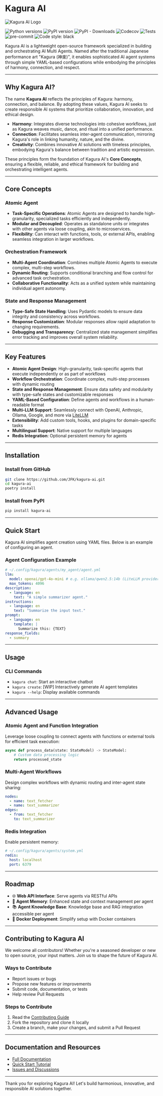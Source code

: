 # Kagura AI

![Kagura AI Logo](https://www.kagura-ai.com/assets/kagura-logo.svg)

![Python versions](https://img.shields.io/pypi/pyversions/kagura-ai.svg)
![PyPI version](https://img.shields.io/pypi/v/kagura-ai.svg)
![PyPI - Downloads](https://img.shields.io/pypi/dm/kagura-ai)
![Codecov](https://img.shields.io/codecov/c/github/JFK/kagura-ai)
![Tests](https://img.shields.io/github/actions/workflow/status/JFK/kagura-ai/test.yml?label=tests)
![pre-commit](https://img.shields.io/badge/pre--commit-enabled-brightgreen?logo=pre-commit)
![Code style: black](https://img.shields.io/badge/code%20style-black-000000.svg)

Kagura AI is a lightweight open-source framework specialized in building and orchestrating AI Multi Agents. Named after the traditional Japanese performance art "Kagura (神楽)", it enables sophisticated AI agent systems through simple YAML-based configurations while embodying the principles of harmony, connection, and respect.

---

## Why Kagura AI?

The name **Kagura AI** reflects the principles of Kagura: harmony, connection, and balance. By adopting these values, Kagura AI seeks to create responsible AI systems that prioritize collaboration, innovation, and ethical design.

- **Harmony**: Integrates diverse technologies into cohesive workflows, just as Kagura weaves music, dance, and ritual into a unified performance.
- **Connection**: Facilitates seamless inter-agent communication, mirroring Kagura's role in linking humanity, nature, and the divine.
- **Creativity**: Combines innovative AI solutions with timeless principles, embodying Kagura's balance between tradition and artistic expression.

These principles form the foundation of Kagura AI's **Core Concepts**, ensuring a flexible, reliable, and ethical framework for building and orchestrating intelligent agents.

---

## Core Concepts

### Atomic Agent
- **Task-Specific Operations**: Atomic Agents are designed to handle high-granularity, specialized tasks efficiently and independently.
- **Modular and Decoupled**: Operates as standalone units or integrates with other agents via loose coupling, akin to microservices.
- **Flexibility**: Can interact with functions, tools, or external APIs, enabling seamless integration in larger workflows.

### Orchestration Framework
- **Multi-Agent Coordination**: Combines multiple Atomic Agents to execute complex, multi-step workflows.
- **Dynamic Routing**: Supports conditional branching and flow control for advanced task orchestration.
- **Collaborative Functionality**: Acts as a unified system while maintaining individual agent autonomy.

### State and Response Management
- **Type-Safe State Handling**: Uses Pydantic models to ensure data integrity and consistency across workflows.
- **Response Customization**: Modular responses allow rapid adaptation to changing requirements.
- **Debugging and Transparency**: Centralized state management simplifies error tracking and improves overall system reliability.

---

## Key Features

- **Atomic Agent Design**: High-granularity, task-specific agents that execute independently or as part of workflows
- **Workflow Orchestration**: Coordinate complex, multi-step processes with dynamic routing
- **State and Response Management**: Ensure data safety and modularity with type-safe states and customizable responses
- **YAML-Based Configuration**: Define agents and workflows in a human-readable format
- **Multi-LLM Support**: Seamlessly connect with OpenAI, Anthropic, Ollama, Google, and more via [LiteLLM](https://github.com/BerriAI/litellm)
- **Extensibility**: Add custom tools, hooks, and plugins for domain-specific tasks
- **Multilingual Support**: Native support for multiple languages
- **Redis Integration**: Optional persistent memory for agents

---

## Installation

### Install from GitHub
```bash
git clone https://github.com/JFK/kagura-ai.git
cd kagura-ai
poetry install
```

### Install from PyPI
```bash
pip install kagura-ai
```

---

## Quick Start

Kagura AI simplifies agent creation using YAML files. Below is an example of configuring an agent.

### Agent Configuration Example
```yaml
# ~/.config/kagura/agents/my_agent/agent.yml
llm:
  model: openai/gpt-4o-mini # e.g. ollama/qwen2.5:14b (LiteLLM provider/model)
  max_tokens: 4096
description:
  - language: en
    text: "A simple summarizer agent."
instructions:
  - language: en
    text: "Summarize the input text."
prompt:
  - language: en
    template: |
      Summarize this: {TEXT}
response_fields:
  - summary
```

---

## Usage

### CLI Commands

- `kagura chat`: Start an interactive chatbot
- `kagura create`: [WIP] Interactively generate AI agent templates
- `kagura --help`: Display available commands


---

## Advanced Usage

### Atomic Agent and Function Integration
Leverage loose coupling to connect agents with functions or external tools for efficient task execution:

```python
async def process_data(state: StateModel) -> StateModel:
    # Custom data processing logic
    return processed_state
```

### Multi-Agent Workflows
Design complex workflows with dynamic routing and inter-agent state sharing:
```yaml
nodes:
  - name: text_fetcher
  - name: text_summarizer
edges:
  - from: text_fetcher
    to: text_summarizer
```

### Redis Integration
Enable persistent memory:
```yaml
# ~/.config/kagura/agents/system.yml
redis:
  host: localhost
  port: 6379
```

---

## Roadmap

- 🌐 **Web API Interface**: Serve agents via RESTful APIs
- 🧠 **Agent Memory**: Enhanced state and context management per agent
- 📚 **Agent Knowledge Base**: Knowledge base and RAG integration accessible per agent
- 🐳 **Docker Deployment**: Simplify setup with Docker containers

---

## Contributing to Kagura AI

We welcome all contributors! Whether you're a seasoned developer or new to open source, your input matters. Join us to shape the future of Kagura AI.

### Ways to Contribute
- Report issues or bugs
- Propose new features or improvements
- Submit code, documentation, or tests
- Help review Pull Requests

### Steps to Contribute
1. Read the [Contributing Guide](./CONTRIBUTING.md)
2. Fork the repository and clone it locally
3. Create a branch, make your changes, and submit a Pull Request

---

## Documentation and Resources

- [Full Documentation](https://www.kagura-ai.com/)
- [Quick Start Tutorial](https://www.kagura-ai.com/en/quickstart/)
- [Issues and Discussions](https://github.com/JFK/kagura-ai/issues)

---

Thank you for exploring Kagura AI! Let's build harmonious, innovative, and responsible AI solutions together.
